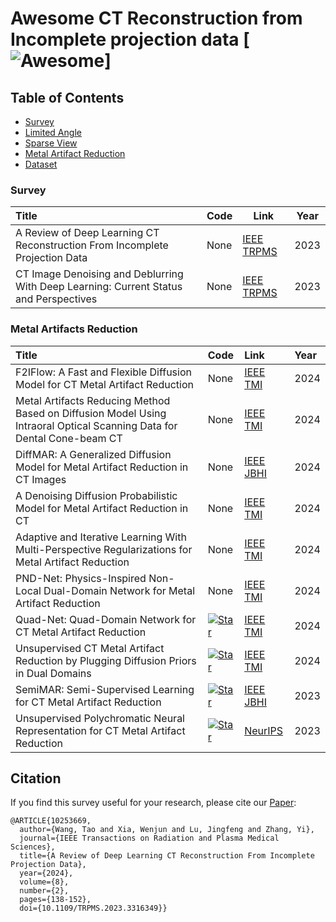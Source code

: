 # Awesome CT Reconstruction from Incomplete projection data [![Awesome](https://cdn.rawgit.com/sindresorhus/awesome/d7305f38d29fed78fa85652e3a63e154dd8e8829/media/badge.svg)]

<!-- ![Image](https://pbs.twimg.com/media/GLbj1TyasAA9WF0?format=jpg&name=4096x4096)

RWKV4:  [![Star](https://img.shields.io/github/stars/BlinkDL/RWKV-LM.svg?style=social&label=Star)](https://github.com/BlinkDL/RWKV-LM)[![arXiv](https://img.shields.io/badge/arXiv-b31b1b.svg)](https://arxiv.org/abs/2305.13048)

RWKV5&6:  [![Star](https://img.shields.io/github/stars/BlinkDL/RWKV-LM.svg?style=social&label=Star)](https://github.com/BlinkDL/RWKV-LM)[![arXiv](https://img.shields.io/badge/arXiv-b31b1b.svg)](https://arxiv.org/abs/2404.05892)

RWKV Ecosystem: https://rwkv.cn/eco -->

## Table of Contents 

- [Survey](#Survey)
- [Limited Angle](#Limited-angle)
- [Sparse View](#Sparse-view)
- [Metal Artifact Reduction](#Metal-artifact-reduction)
- [Dataset](#Dataset)

### Survey
| Title                                                        | Code                                                         | Link                                                         | Year |
| :----------------------------------------------------------- | :----------------------------------------------------------- | ------------------------------------------------------------ | ---- |
| A Review of Deep Learning CT Reconstruction From Incomplete Projection Data | None | [IEEE TRPMS](https://ieeexplore.ieee.org/abstract/document/10253669) | 2023 |
| CT Image Denoising and Deblurring With Deep Learning: Current Status and Perspectives | None | [IEEE TRPMS](https://ieeexplore.ieee.org/abstract/document/10253669) | 2023 |


### Metal Artifacts Reduction
| Title | Code | Link | Year |
|:------|:-----|:-----|:-----|
| F2IFlow: A Fast and Flexible Diffusion Model for CT Metal Artifact Reduction | None | [IEEE TMI](https://ieeexplore.ieee.org/abstract/document/10741004) | 2024 |
| Metal Artifacts Reducing Method Based on Diffusion Model Using Intraoral Optical Scanning Data for Dental Cone-beam CT | None | [IEEE TMI](https://ieeexplore.ieee.org/abstract/document/10630537) | 2024 |
| DiffMAR: A Generalized Diffusion Model for Metal Artifact Reduction in CT Images | None | [IEEE JBHI](https://ieeexplore.ieee.org/abstract/document/10629037) | 2024 |
| A Denoising Diffusion Probabilistic Model for Metal Artifact Reduction in CT | None | [IEEE TMI](https://ieeexplore.ieee.org/abstract/document/10586949/) | 2024 |
| Adaptive and Iterative Learning With Multi-Perspective Regularizations for Metal Artifact Reduction | None | [IEEE TMI](https://ieeexplore.ieee.org/abstract/document/10510476) | 2024 |
| PND-Net: Physics-Inspired Non-Local Dual-Domain Network for Metal Artifact Reduction | None | [IEEE TMI](https://ieeexplore.ieee.org/abstract/document/10404006) | 2024 |
| Quad-Net: Quad-Domain Network for CT Metal Artifact Reduction | [![Star](https://img.shields.io/github/stars/longzilicart/Quad-Net.svg?style=social&label=Star)](https://github.com/longzilicart/Quad-Net) | [IEEE TMI](https://ieeexplore.ieee.org/abstract/document/10385220) | 2024 |
| Unsupervised CT Metal Artifact Reduction by Plugging Diffusion Priors in Dual Domains | [![Star](https://img.shields.io/github/stars/DeepXuan/DuDoDp-MAR.svg?style=social&label=Star)](https://github.com/DeepXuan/DuDoDp-MAR) | [IEEE TMI](https://ieeexplore.ieee.org/abstract/document/10385050) | 2024 |
| SemiMAR: Semi-Supervised Learning for CT Metal Artifact Reduction | [![Star](https://img.shields.io/github/stars/zjk1988/SemiMAR.svg?style=social&label=Star)](https://github.com/zjk1988/SemiMAR) | [IEEE JBHI](https://ieeexplore.ieee.org/abstract/document/10239528) | 2023 |
| Unsupervised Polychromatic Neural Representation for CT Metal Artifact Reduction | [![Star](https://img.shields.io/github/stars/iwuqing/Polyner.svg?style=social&label=Star)](https://github.com/iwuqing/Polyner) | [NeurIPS](https://proceedings.neurips.cc/paper_files/paper/2023/hash/dbf02b21d77409a2db30e56866a8ab3a-Abstract-Conference.html) | 2023 |




## Citation
If you find this survey useful for your research, please cite our [Paper](https://ieeexplore.ieee.org/abstract/document/10253669):
```
@ARTICLE{10253669,
  author={Wang, Tao and Xia, Wenjun and Lu, Jingfeng and Zhang, Yi},
  journal={IEEE Transactions on Radiation and Plasma Medical Sciences}, 
  title={A Review of Deep Learning CT Reconstruction From Incomplete Projection Data}, 
  year={2024},
  volume={8},
  number={2},
  pages={138-152},
  doi={10.1109/TRPMS.2023.3316349}}

```

<!-- ### Vision Backbone

| Title                                                        | Code                                                         | Link                                                         |
| :----------------------------------------------------------- | :----------------------------------------------------------- | ------------------------------------------------------------ |
| Vision-RWKV: Efficient and Scalable Visual Perception with RWKV-Like Architectures | [![Star](https://img.shields.io/github/stars/OpenGVLab/Vision-RWKV.svg?style=social&label=Star)](https://github.com/OpenGVLab/Vision-RWKV) | [![arXiv](https://img.shields.io/badge/arXiv-b31b1b.svg)](https://arxiv.org/abs/2403.02308) | -->

<!-- ### Image Restoration

| Title                                                        | Code                                                         | Link                                                         |
| :----------------------------------------------------------- | ------------------------------------------------------------ | ------------------------------------------------------------ |
| Restore-RWKV: Efficient and Effective Medical Image Restoration with RWKV | [![Star](https://img.shields.io/github/stars/Yaziwel/Restore-RWKV.svg?style=social&label=Star)](https://github.com/Yaziwel/Restore-RWKV) | [![arXiv](https://img.shields.io/badge/arXiv-b31b1b.svg)](https://arxiv.org/abs/2407.11087) |

### Image Generation

| Title                                                        | Code                                                         | Link                                                         |
| :----------------------------------------------------------- | ------------------------------------------------------------ | ------------------------------------------------------------ |
| Diffusion-RWKV: Scaling RWKV-Like Architectures for Diffusion Models | [![Star](https://img.shields.io/github/stars/feizc/Diffusion-RWKV.svg?style=social&label=Star)](https://github.com/feizc/Diffusion-RWKV) | [![arXiv](https://img.shields.io/badge/arXiv-b31b1b.svg)](https://arxiv.org/abs/2404.04478) |

### Image Segmentation

| Title                                                        | Code                                                         | Link                                                         |
| :----------------------------------------------------------- | :----------------------------------------------------------- | ------------------------------------------------------------ |
| Vision-RWKV: Efficient and Scalable Visual Perception with RWKV-Like Architectures | [![Star](https://img.shields.io/github/stars/OpenGVLab/Vision-RWKV.svg?style=social&label=Star)](https://github.com/OpenGVLab/Vision-RWKV) | [![arXiv](https://img.shields.io/badge/arXiv-b31b1b.svg)](https://arxiv.org/abs/2403.02308) |
| Mamba or RWKV: Exploring High-Quality and High-Efficiency Segment Anything Model | [![Star](https://img.shields.io/github/stars/HarborYuan/ovsam.svg?style=social&label=Star)](https://github.com/HarborYuan/ovsam) | [![arXiv](https://img.shields.io/badge/arXiv-b31b1b.svg)](https://arxiv.org/abs/2406.19369) |
| BSBP-RWKV: Background Suppression with Boundary Preservation for Efficient Medical Image Segmentation | N/A                                                          | [LINK](https://openreview.net/forum?id=ULD5RCk0oo)           | -->

<!-- ### Vision-Language Model

| Title                                                      | Code                                                         | Link                                                         |
| :--------------------------------------------------------- | ------------------------------------------------------------ | ------------------------------------------------------------ |
| VisualRWKV: Visual Language model based on RWKV            | [![Star](https://img.shields.io/github/stars/howard-hou/VisualRWKV.svg?style=social&label=Star)](https://github.com/howard-hou/VisualRWKV) | [![arXiv](https://img.shields.io/badge/arXiv-b31b1b.svg)](https://arxiv.org/abs/2406.13362) |
| RWKV-CLIP: A Robust Vision-Language Representation Learner | [![Star](https://img.shields.io/github/stars/deepglint/RWKV-CLIP.svg?style=social&label=Star)](https://github.com/deepglint/RWKV-CLIP) | [![arXiv](https://img.shields.io/badge/arXiv-b31b1b.svg)](https://arxiv.org/pdf/2406.06973) |

### 3D Point Cloud Learning

| Title                                                        | Code                                                         | Link                                                         |
| :----------------------------------------------------------- | ------------------------------------------------------------ | ------------------------------------------------------------ |
| PointRWKV: Efficient RWKV-Like Model for Hierarchical Point Cloud Learning | [![Star](https://img.shields.io/github/stars/hithqd/PointRWKV.svg?style=social&label=Star)](https://github.com/hithqd/PointRWKV) | [![arXiv](https://img.shields.io/badge/arXiv-b31b1b.svg)](https://arxiv.org/abs/2405.15214) |
| LION: Linear Group RNN for 3D Object Detection in Point Clouds | [![Star](https://img.shields.io/github/stars/happinesslz/LION.svg?style=social&label=Star)](https://github.com/happinesslz/LION) | [![arXiv](https://img.shields.io/badge/arXiv-b31b1b.svg)](https://arxiv.org/pdf/2407.18232) |
| OccRWKV: Rethinking Efficient 3D Semantic Occupancy Prediction with Linear Complexity | [![Star](https://img.shields.io/github/stars/jmwang0117/OccRWKV.svg?style=social&label=Star)](https://github.com/jmwang0117/OccRWKV) | [![arXiv](https://img.shields.io/badge/arXiv-b31b1b.svg)](https://www.arxiv.org/abs/2409.19987) |

### Video Understanding

| Title                                           | Code | Link                                                         |
| :---------------------------------------------- | ---- | ------------------------------------------------------------ |
| Video RWKV: Video Action Recognition Based RWKV | N/A  | [![arXiv](https://img.shields.io/badge/arXiv-b31b1b.svg)](https://arxiv.org/abs/2411.05636) | -->
